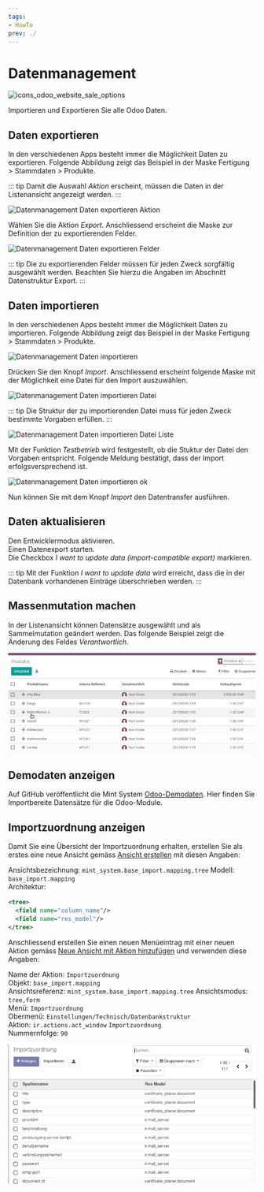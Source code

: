 ```yaml
---
tags:
- HowTo
prev: ./
---
```

# Datenmanagement
![icons_odoo_website_sale_options](assets/icons_odoo_website_sale_options.png)

Importieren und Exportieren Sie alle Odoo Daten.

## Daten exportieren

In den verschiedenen Apps besteht immer die Möglichkeit Daten zu exportieren. Folgende Abbildung zeigt das Beispiel in der Maske Fertigung > Stammdaten > Produkte.

::: tip
Damit die Auswahl *Aktion* erscheint, müssen die Daten in der Listenansicht angezeigt werden.
:::

![Datenmanagement Daten exportieren Aktion](assets/Datenmanagement%20Daten%20exportieren%20Aktion.png)

Wählen Sie die Aktion *Export*. Anschliessend erscheint die Maske zur Definition der zu exportierenden Felder.

![Datenmanagement Daten exportieren Felder](assets/Datenmanagement%20Daten%20exportieren%20Felder.png)

::: tip
Die zu exportierenden Felder müssen für jeden Zweck sorgfältig ausgewählt werden. Beachten Sie hierzu die Angaben im Abschnitt Datenstruktur Export.
:::

## Daten importieren

In den verschiedenen Apps besteht immer die Möglichkeit Daten zu importieren. Folgende Abbildung zeigt das Beispiel in der Maske Fertigung > Stammdaten > Produkte.

![Datenmanagement Daten importieren](assets/Datenmanagement%20Daten%20importieren.png)

Drücken Sie den Knopf *Import*. Anschliessend erscheint folgende Maske mit der Möglichkeit eine Datei für den Import auszuwählen.

![Datenmanagement Daten importieren Datei](assets/Datenmanagement%20Daten%20importieren%20Datei.png)

::: tip
Die Struktur der zu importierenden Datei muss für jeden Zweck bestimmte Vorgaben erfüllen.
:::

![Datenmanagement Daten importieren Datei Liste](assets/Datenmanagement%20Daten%20importieren%20Datei%20Liste.png)

Mit der Funktion *Testbetrieb* wird festgestellt, ob die Stuktur der Datei den Vorgaben entspricht. Folgende Meldung bestätigt, dass der Import erfolgsversprechend ist.

![Datenmanagement Daten importieren ok](assets/Datenmanagement%20Daten%20importieren%20ok.png)

Nun können Sie mit dem Knopf *Import* den Datentransfer ausführen.

## Daten aktualisieren

Den Entwicklermodus aktivieren.  
Einen Datenexport starten.  
Die Checkbox *I want to update data (import-compatible export)* markieren.

::: tip
Mit der Funktion *I want to update data* wird erreicht, dass die in der Datenbank vorhandenen Einträge überschrieben werden.
:::

## Massenmutation machen

In der Listenansicht können Datensätze ausgewählt und als Sammelmutation geändert werden. Das folgende Beispiel zeigt die Änderung des Feldes *Verantwortlich*.

![Datenmanagement Sammelmutation](assets/Datenmanagement%20Sammelmutation.gif)

## Demodaten anzeigen

Auf GitHub veröffentlicht die Mint System [Odoo-Demodaten](https://github.com/Mint-System/Odoo-Demodaten). Hier finden Sie Importbereite Datensätze für die Odoo-Module.

## Importzuordnung anzeigen

Damit Sie eine Übersicht der Importzuordnung erhalten, erstellen Sie als erstes eine neue Ansicht gemäss [Ansicht erstellen](Entwicklung.md#Ansicht%20erstellen) mit diesen Angaben:

Ansichtsbezeichnung: `mint_system.base_import.mapping.tree`
Modell: `base_import.mapping`\
Architektur:

```xml
<tree>
  <field name="column_name"/>
  <field name="res_model"/>
</tree>
```

Anschliessend erstellen Sie einen neuen Menüeintrag mit einer neuen Aktion gemäss [Neue Ansicht mit Aktion hinzufügen](Entwicklung%20Aktionen.md#Neue%20Ansicht%20mit%20Aktion%20hinzufügen) und verwenden diese Angaben:

Name der Aktion: `Importzuordnung`\
Objekt: `base_import.mapping`\
Ansichtsreferenz: `mint_system.base_import.mapping.tree`
Ansichtsmodus: `tree,form`\
Menü: `Importzuordnung`\
Obermenü: `Einstellungen/Technisch/Datenbankstruktur`\
Aktion: `ir.actions.act_window` `Importzuordnung`\
Nummernfolge: `90`

![](assets/Importzuordnung%20Importzuordnung%20anzeigen.png)